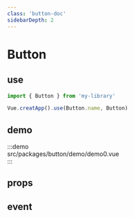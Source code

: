 ```yaml
---
class: 'button-doc'
sidebarDepth: 2
---
```

# Button

## use

```javascript
import { Button } from 'my-library'

Vue.creatApp().use(Button.name, Button)
```

## demo

:::demo  
src/packages/button/demo/demo0.vue  
:::

## props

## event
